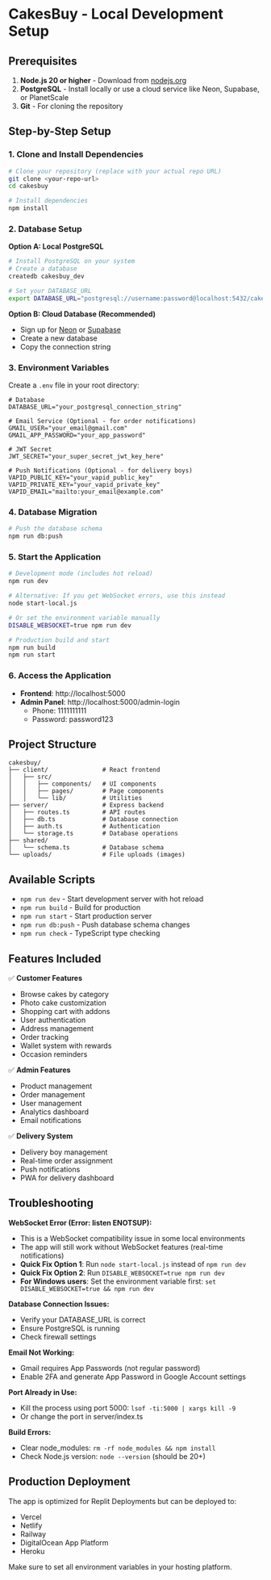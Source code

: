 # CakesBuy - Local Development Setup

## Prerequisites

1. **Node.js 20 or higher** - Download from [nodejs.org](https://nodejs.org/)
2. **PostgreSQL** - Install locally or use a cloud service like Neon, Supabase, or PlanetScale
3. **Git** - For cloning the repository

## Step-by-Step Setup

### 1. Clone and Install Dependencies

```bash
# Clone your repository (replace with your actual repo URL)
git clone <your-repo-url>
cd cakesbuy

# Install dependencies
npm install
```

### 2. Database Setup

**Option A: Local PostgreSQL**
```bash
# Install PostgreSQL on your system
# Create a database
createdb cakesbuy_dev

# Set your DATABASE_URL
export DATABASE_URL="postgresql://username:password@localhost:5432/cakesbuy_dev"
```

**Option B: Cloud Database (Recommended)**
- Sign up for [Neon](https://neon.tech/) or [Supabase](https://supabase.com/)
- Create a new database
- Copy the connection string

### 3. Environment Variables

Create a `.env` file in your root directory:

```env
# Database
DATABASE_URL="your_postgresql_connection_string"

# Email Service (Optional - for order notifications)
GMAIL_USER="your_email@gmail.com"
GMAIL_APP_PASSWORD="your_app_password"

# JWT Secret
JWT_SECRET="your_super_secret_jwt_key_here"

# Push Notifications (Optional - for delivery boys)
VAPID_PUBLIC_KEY="your_vapid_public_key"
VAPID_PRIVATE_KEY="your_vapid_private_key"
VAPID_EMAIL="mailto:your_email@example.com"
```

### 4. Database Migration

```bash
# Push the database schema
npm run db:push
```

### 5. Start the Application

```bash
# Development mode (includes hot reload)
npm run dev

# Alternative: If you get WebSocket errors, use this instead
node start-local.js

# Or set the environment variable manually
DISABLE_WEBSOCKET=true npm run dev

# Production build and start
npm run build
npm run start
```

### 6. Access the Application

- **Frontend**: http://localhost:5000
- **Admin Panel**: http://localhost:5000/admin-login
  - Phone: 1111111111
  - Password: password123

## Project Structure

```
cakesbuy/
├── client/               # React frontend
│   ├── src/
│   │   ├── components/   # UI components
│   │   ├── pages/        # Page components
│   │   └── lib/          # Utilities
├── server/               # Express backend
│   ├── routes.ts         # API routes
│   ├── db.ts             # Database connection
│   ├── auth.ts           # Authentication
│   └── storage.ts        # Database operations
├── shared/
│   └── schema.ts         # Database schema
└── uploads/              # File uploads (images)
```

## Available Scripts

- `npm run dev` - Start development server with hot reload
- `npm run build` - Build for production
- `npm run start` - Start production server
- `npm run db:push` - Push database schema changes
- `npm run check` - TypeScript type checking

## Features Included

✅ **Customer Features**
- Browse cakes by category
- Photo cake customization
- Shopping cart with addons
- User authentication
- Address management
- Order tracking
- Wallet system with rewards
- Occasion reminders

✅ **Admin Features** 
- Product management
- Order management
- User management
- Analytics dashboard
- Email notifications

✅ **Delivery System**
- Delivery boy management
- Real-time order assignment
- Push notifications
- PWA for delivery dashboard

## Troubleshooting

**WebSocket Error (Error: listen ENOTSUP):**
- This is a WebSocket compatibility issue in some local environments
- The app will still work without WebSocket features (real-time notifications)
- **Quick Fix Option 1**: Run `node start-local.js` instead of `npm run dev`
- **Quick Fix Option 2**: Run `DISABLE_WEBSOCKET=true npm run dev`
- **For Windows users**: Set the environment variable first: `set DISABLE_WEBSOCKET=true && npm run dev`

**Database Connection Issues:**
- Verify your DATABASE_URL is correct
- Ensure PostgreSQL is running
- Check firewall settings

**Email Not Working:**
- Gmail requires App Passwords (not regular password)
- Enable 2FA and generate App Password in Google Account settings

**Port Already in Use:**
- Kill the process using port 5000: `lsof -ti:5000 | xargs kill -9`
- Or change the port in server/index.ts

**Build Errors:**
- Clear node_modules: `rm -rf node_modules && npm install`
- Check Node.js version: `node --version` (should be 20+)

## Production Deployment

The app is optimized for Replit Deployments but can be deployed to:
- Vercel
- Netlify
- Railway
- DigitalOcean App Platform
- Heroku

Make sure to set all environment variables in your hosting platform.